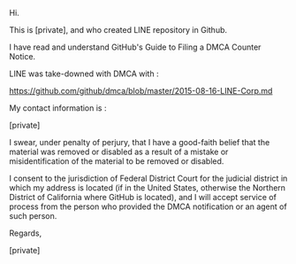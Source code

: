 Hi.

This is [private], and who created LINE repository in Github.

I have read and understand GitHub's Guide to Filing a DMCA Counter Notice.

LINE was take-downed with DMCA with :

https://github.com/github/dmca/blob/master/2015-08-16-LINE-Corp.md

My contact information is :

[private]

I swear, under penalty of perjury, that I have a good-faith belief that the
material was removed or disabled as a result of a mistake or
misidentification of the material to be removed or disabled.

I consent to the jurisdiction of Federal District Court for the judicial
district in which my address is located (if in the United States, otherwise
the Northern District of California where GitHub is located), and I will
accept service of process from the person who provided the DMCA
notification or an agent of such person.

Regards,

[private]
